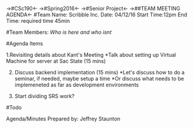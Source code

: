 ->#CSc190<-
->#Spring2016<-
->#Senior Project<-
->##TEAM MEETING AGENDA<-
#Team Name: Scribble Inc.
Date: 04/12/16    Start Time:12pm     End Time:  required time 45min

#Team Members: *Who is here and who isnt*

#Agenda Items

1.Revisiting details about Kant's Meeting
  *Talk about setting up Virtual Machine for server at Sac State (15 mins)
  
2. Discuss backend implementation (15 mins)
  *Let's discuss how to do a seminar, if needed, maybe setup a time
  *Or discuss what needs to be implemeneted as far as development environments

3. Start dividing SRS work?

#Todo

Agenda/Minutes Prepared by: Jeffrey Staunton
